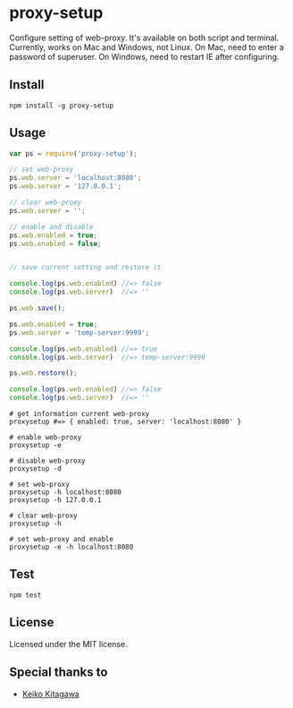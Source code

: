 # proxy-setup

Configure setting of web-proxy. It's available on both script and terminal. Currently, works on Mac and Windows, not Linux.
On Mac, need to enter a password of superuser. On Windows, need to restart IE after configuring.


## Install

```shell
npm install -g proxy-setup
```


## Usage

```js
var ps = require('proxy-setup');

// set web-proxy
ps.web.server = 'localhost:8080';
ps.web.server = '127.0.0.1';

// clear web-proxy
ps.web.server = '';

// enable and disable
ps.web.enabled = true;
ps.web.enabled = false;


// save current setting and restore it

console.log(ps.web.enabled) //=> false
console.log(ps.web.server)  //=> ''

ps.web.save();

ps.web.enabled = true;
ps.web.server = 'temp-server:9999';

console.log(ps.web.enabled) //=> true
console.log(ps.web.server)  //=> temp-server:9999

ps.web.restore();

console.log(ps.web.enabled) //=> false
console.log(ps.web.server)  //=> ''
```


```shell
# get information current web-proxy
proxysetup #=> { enabled: true, server: 'localhost:8080' }

# enable web-proxy
proxysetup -e

# disable web-proxy
proxysetup -d

# set web-proxy
proxysetup -h localhost:8080
proxysetup -h 127.0.0.1

# clear web-proxy
proxysetup -h

# set web-proxy and enable
proxysetup -e -h localhost:8080
```


## Test

```shell
npm test
```


## License

Licensed under the MIT license.


## Special thanks to

* [Keiko Kitagawa](http://official.stardust.co.jp/keiko/)
